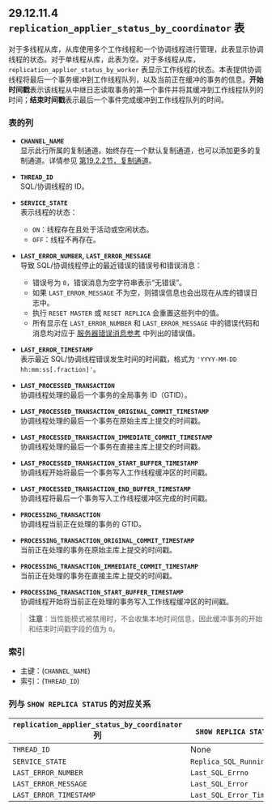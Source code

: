 ## 29.12.11.4 `replication_applier_status_by_coordinator` 表

对于多线程从库，从库使用多个工作线程和一个协调线程进行管理，此表显示协调线程的状态。对于单线程从库，此表为空。对于多线程从库，`replication_applier_status_by_worker` 表显示工作线程的状态。本表提供协调线程将最后一个事务缓冲到工作线程队列，以及当前正在缓冲的事务的信息。**开始时间戳**表示该线程从中继日志读取事务的第一个事件并将其缓冲到工作线程队列的时间；**结束时间戳**表示最后一个事件完成缓冲到工作线程队列的时间。

### 表的列

- **`CHANNEL_NAME`**  
  显示此行所属的复制通道。始终存在一个默认复制通道，也可以添加更多的复制通道。详情参见 [第19.2.2节，复制通道](#1922)。

- **`THREAD_ID`**  
  SQL/协调线程的 ID。

- **`SERVICE_STATE`**  
  表示线程的状态：
  - `ON`：线程存在且处于活动或空闲状态。
  - `OFF`：线程不再存在。

- **`LAST_ERROR_NUMBER`, `LAST_ERROR_MESSAGE`**  
  导致 SQL/协调线程停止的最近错误的错误号和错误消息：
  - 错误号为 `0`，错误消息为空字符串表示“无错误”。
  - 如果 `LAST_ERROR_MESSAGE` 不为空，则错误信息也会出现在从库的错误日志中。
  - 执行 `RESET MASTER` 或 `RESET REPLICA` 会重置这些列中的值。
  - 所有显示在 `LAST_ERROR_NUMBER` 和 `LAST_ERROR_MESSAGE` 中的错误代码和消息均对应于 [服务器错误消息参考](#server-error-message-reference) 中列出的错误值。

- **`LAST_ERROR_TIMESTAMP`**  
  表示最近 SQL/协调线程错误发生时间的时间戳，格式为 `'YYYY-MM-DD hh:mm:ss[.fraction]'`。

- **`LAST_PROCESSED_TRANSACTION`**  
  协调线程处理的最后一个事务的全局事务 ID（GTID）。

- **`LAST_PROCESSED_TRANSACTION_ORIGINAL_COMMIT_TIMESTAMP`**  
  协调线程处理的最后一个事务在原始主库上提交的时间戳。

- **`LAST_PROCESSED_TRANSACTION_IMMEDIATE_COMMIT_TIMESTAMP`**  
  协调线程处理的最后一个事务在直接主库上提交的时间戳。

- **`LAST_PROCESSED_TRANSACTION_START_BUFFER_TIMESTAMP`**  
  协调线程开始将最后一个事务写入工作线程缓冲区的时间戳。

- **`LAST_PROCESSED_TRANSACTION_END_BUFFER_TIMESTAMP`**  
  协调线程将最后一个事务写入工作线程缓冲区完成的时间戳。

- **`PROCESSING_TRANSACTION`**  
  协调线程当前正在处理的事务的 GTID。

- **`PROCESSING_TRANSACTION_ORIGINAL_COMMIT_TIMESTAMP`**  
  当前正在处理的事务在原始主库上提交的时间戳。

- **`PROCESSING_TRANSACTION_IMMEDIATE_COMMIT_TIMESTAMP`**  
  当前正在处理的事务在直接主库上提交的时间戳。

- **`PROCESSING_TRANSACTION_START_BUFFER_TIMESTAMP`**  
  协调线程开始将当前正在处理的事务写入工作线程缓冲区的时间戳。

> **注意**：当性能模式被禁用时，不会收集本地时间信息，因此缓冲事务的开始和结束时间戳字段的值为 `0`。

### 索引

- 主键：(`CHANNEL_NAME`)  
- 索引：(`THREAD_ID`)

### 列与 `SHOW REPLICA STATUS` 的对应关系

| `replication_applier_status_by_coordinator` 列 | `SHOW REPLICA STATUS` 列   |
| ---------------------------------------------- | -------------------------- |
| `THREAD_ID`                                    | None                       |
| `SERVICE_STATE`                                | `Replica_SQL_Running`      |
| `LAST_ERROR_NUMBER`                            | `Last_SQL_Errno`           |
| `LAST_ERROR_MESSAGE`                           | `Last_SQL_Error`           |
| `LAST_ERROR_TIMESTAMP`                         | `Last_SQL_Error_Timestamp` |